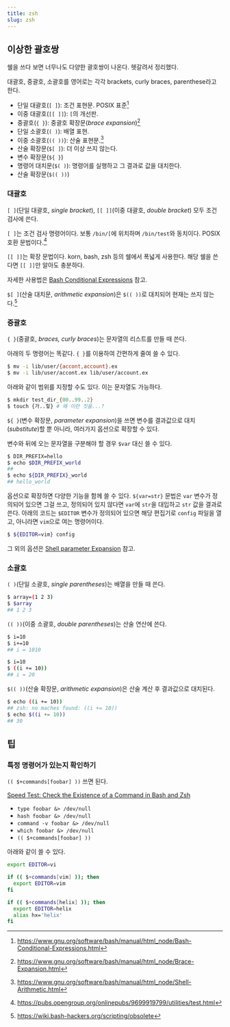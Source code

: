 ```yaml
---
title: zsh
slug: zsh
---
```


## 이상한 괄호쌍

쉘을 쓰다 보면 너무나도 다양한 괄호쌍이 나온다. 헷갈려서 정리했다.

대괄호, 중괄호, 소괄호를 영어로는 각각 brackets, curly braces, parenthese라고
한다.

- 단일 대괄호(`[ ]`): 조건 표현문. POSIX 표준[^1]
- 이중 대괄호(`[[ ]]`): `[`의 개선판.
- 중괄호(`{ }`): 중괄호 확장문(_brace expansion_)[^3]
- 단일 소괄호(`( )`): 배열 표현.
- 이중 소괄호(`(( ))`): 산술 표현문.[^2]
- 산술 확장문(`$[ ]`): 더 이상 쓰지 않는다.
- 변수 확장문(`${ }`)
- 명령어 대치문(`$( )`): 명령어를 실행하고 그 결과로 값을 대치한다.
- 산술 확장문(`$(( ))`)

[^1]: https://www.gnu.org/software/bash/manual/html_node/Bash-Conditional-Expressions.html
[^2]: https://www.gnu.org/software/bash/manual/html_node/Shell-Arithmetic.html
[^3]: https://www.gnu.org/software/bash/manual/html_node/Brace-Expansion.html

### 대괄호

`[ ]`(단일 대괄호, _single bracket_), `[[ ]]`(이중 대괄호, _double bracket_)
모두 조건 검사에 쓴다.

`[ ]`는 조건 검사 명령어이다. 보통 `/bin/[`에 위치하며 `/bin/test`와 동치이다.
POSIX 호환 문법이다.[^4]

[^4]: https://pubs.opengroup.org/onlinepubs/9699919799/utilities/test.html

`[[ ]]`는 확장 문법이다. korn, bash, zsh 등의 쉘에서 폭넓게 사용한다. 해당 쉘을
쓴다면 `[[ ]]`만 알아도 충분하다.

자세한 사용법은 [Bash Conditional Expressions] 참고.

[bash conditional expressions]: https://www.gnu.org/software/bash/manual/html_node/Bash-Conditional-Expressions.html

`$[ ]`(산술 대치문, _arithmetic expansion_)은 `$(( ))`로 대치되어 현재는 쓰지
않는다.[^5]

[^5]: https://wiki.bash-hackers.org/scripting/obsolete

### 중괄호

`{ }`(중괄호, _braces, curly braces_)는 문자열의 리스트를 만들 때 쓴다.

아래의 두 명령어는 똑같다. `{ }`를 이용하여 간편하게 줄여 쓸 수 있다.

```bash
$ mv -i lib/user/{accont,account}.ex
$ mv -i lib/user/accont.ex lib/user/account.ex
```

아래와 같이 범위를 지정할 수도 있다. 이는 문자열도 가능하다.

```bash
$ mkdir test_dir_{00..99..2}
$ touch {가..힣} # 왜 이런 짓을...?
```

`${ }`(변수 확장문, _parameter expansion_)을 쓰면 변수를 결과값으로
대치(_substitute_)할 뿐 아니라, 여러가지 옵션으로 확장할 수 있다.

변수와 뒤에 오는 문자열을 구분해야 할 경우 `$var` 대신 쓸 수 있다.

```bash
$ DIR_PREFIX=hello
$ echo $DIR_PREFIX_world
##
$ echo ${DIR_PREFIX}_world
## hello_world
```

옵션으로 확장하면 다양한 기능을 함께 쓸 수 있다. `${var=str}` 문법은 `var`
변수가 정의되어 있으면 그걸 쓰고, 정의되어 있지 않다면 `var`에 `str`을 대입하고
`str` 값을 결과로 쓴다. 아래의 코드는 `$EDITOR` 변수가 정의되어 있으면 해당
편집기로 `config` 파일을 열고, 아니라면 `vim`으로 여는 명령어이다.

```bash
$ ${EDITOR=vim} config
```

그 외의 옵션은 [Shell parameter Expansion] 참고.

[shell parameter expansion]: https://www.gnu.org/software/bash/manual/html_node/Shell-Parameter-Expansion.html

### 소괄호

`( )`(단일 소괄호, _single parentheses_)는 배열을 만들 때 쓴다.

```bash
$ array=(1 2 3)
$ $array
## 1 2 3
```

`(( ))`(이중 소괄호, _double parentheses_)는 산술 연산에 쓴다.

```bash
$ i=10
$ i+=10
## i = 1010

$ i=10
$ ((i += 10))
## i = 20
```

`$(( ))`(산술 확장문, _arithmetic expansion_)은 산술 계산 후 결과값으로
대치된다.

```bash
$ echo ((i += 10))
## zsh: no maches found: ((i += 10))
$ echo $((i += 10))
## 30
```

## 팁

### 특정 명령어가 있는지 확인하기

`(( $+commands[foobar] ))` 쓰면 된다.

[Speed Test: Check the Existence of a Command in Bash and Zsh][check-speed-test]

[check-speed-test]: https://www.topbug.net/blog/2016/10/11/speed-test-check-the-existence-of-a-command-in-bash-and-zsh/

- `type foobar &> /dev/null`
- `hash foobar &> /dev/null`
- `command -v foobar &> /dev/null`
- `which foobar &> /dev/null`
- `(( $+commands[foobar] ))`

아래와 같이 쓸 수 있다.

```bash
export EDITOR=vi

if (( $+commands[vim] )); then
  export EDITOR=vim
fi

if (( $+commands[helix] )); then
  export EDITOR=helix
  alias hx='helix'
fi
```
